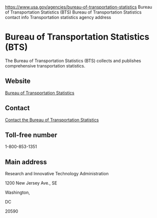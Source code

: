 

https://www.usa.gov/agencies/bureau-of-transportation-statistics
Bureau of Transportation Statistics (BTS)
Bureau of Transportation Statistics contact info
Transportation statistics agency address

Bureau of Transportation Statistics
(BTS)
=========================================

The Bureau of Transportation Statistics (BTS) collects and publishes comprehensive transportation statistics.

Website
-------

[Bureau of Transportation Statistics](https://www.bts.gov/)

Contact
-------

[Contact the Bureau of Transportation Statistics](https://www.bts.gov/learn-about-bts-and-our-work/contact-us)

Toll-free number
----------------

1-800-853-1351

Main address
------------

Research and Innovative Technology Administration
  

1200 New Jersey Ave., SE
  

Washington,

DC

20590
